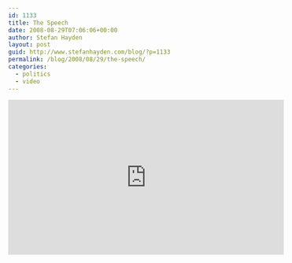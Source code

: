 ```yaml
---
id: 1133
title: The Speech
date: 2008-08-29T07:06:06+00:00
author: Stefan Hayden
layout: post
guid: http://www.stefanhayden.com/blog/?p=1133
permalink: /blog/2008/08/29/the-speech/
categories:
  - politics
  - video
---
```

<iframe width="560" height="315" src="https://www.youtube.com/embed/Z-m0S1vJCb8" title="YouTube video player" frameborder="0" allow="accelerometer; autoplay; clipboard-write; encrypted-media; gyroscope; picture-in-picture" allowfullscreen></iframe>